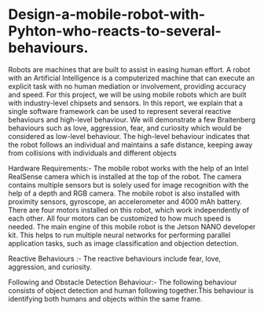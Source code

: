 # Design-a-mobile-robot-with-Pyhton-who-reacts-to-several-behaviours.
Robots are machines that are built to assist in easing human effort. A robot with an Artificial Intelligence is a computerized machine that can execute an explicit task with no human mediation or involvement, providing accuracy and speed. For this project, we will be using mobile robots which are built with industry-level chipsets and sensors. In this report, we explain that a single software framework can be used to represent several reactive behaviours and high-level behaviour. We will demonstrate a few Braitenberg behaviours such as love, aggression, fear, and curiosity which would be considered as low-level behaviour. The high-level behaviour indicates that the robot follows an individual and maintains a safe distance, keeping away from collisions with individuals and different objects

Hardware Requirements:- The mobile robot works with the help of an Intel RealSense camera which is installed at the top of the robot. The camera contains multiple sensors but is solely used for image recognition with the help of a depth and RGB camera. The mobile robot is also installed with proximity sensors, gyroscope, an accelerometer and 4000 mAh battery. There are four motors installed on this robot, which work independently of each other. All four motors can be customized to how much speed is needed. The main engine of this mobile robot is the Jetson NANO developer kit. This helps to run multiple neural networks for performing parallel application tasks, such as image classification and objection detection.


Reactive Behaviours :- The reactive behaviours include fear, love, aggression, and curiosity.

Following and Obstacle Detection Behaviour:- The following behaviour consists of object detection and human following together.This behaviour is identifying both humans and objects within the same frame.
